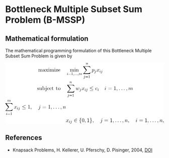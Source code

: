 # Bottleneck Multiple Subset Sum Problem (B-MSSP)




## Mathematical formulation

The mathematical programming formulation of this Bottleneck Multiple Subset Sum Problem is given by

![Mathematical formulation](./problem.png)







## References
- Knapsack Problems, H. Kellerer, U. Pferschy, D. Pisinger, 2004, [DOI](https://doi.org/10.1007/978-3-540-24777-7)






